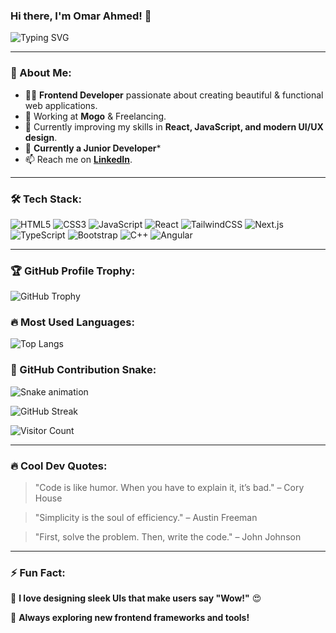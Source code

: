 ### Hi there, I'm Omar Ahmed! 👋

![Typing SVG](https://readme-typing-svg.herokuapp.com?font=Fira+Code&pause=1000&color=6FA3EF&width=435&lines=Frontend+Developer+%7C+Passionate+Coder;Building+Interactive+Web+Experiences+%F0%9F%8C%90;Crafting+Code+With+Style+%F0%9F%92%BB;Turning+Ideas+Into+Reality+%E2%9C%A8)

---

### 🚀 About Me:
- 👨‍💻 **Frontend Developer** passionate about creating beautiful & functional web applications.
- 🏢 Working at **Mogo** & Freelancing.
- 🎯 Currently improving my skills in **React, JavaScript, and modern UI/UX design**.
- 🚀 **Currently a Junior Developer***
- 📫 Reach me on **[LinkedIn](https://www.linkedin.com/in/omar-ahmed-33a467298/)**.

---

### 🛠 Tech Stack:
![HTML5](https://img.shields.io/badge/HTML5-%23E34F26.svg?style=for-the-badge&logo=html5&logoColor=white)
![CSS3](https://img.shields.io/badge/CSS3-%231572B6.svg?style=for-the-badge&logo=css3&logoColor=white)
![JavaScript](https://img.shields.io/badge/JavaScript-%23F7DF1E.svg?style=for-the-badge&logo=javascript&logoColor=black)
![React](https://img.shields.io/badge/React-%2361DAFB.svg?style=for-the-badge&logo=react&logoColor=black)
![TailwindCSS](https://img.shields.io/badge/TailwindCSS-%2306B6D4.svg?style=for-the-badge&logo=tailwind-css&logoColor=white)
![Next.js](https://img.shields.io/badge/Next.js-%23000000.svg?style=for-the-badge&logo=next.js&logoColor=white)
![TypeScript](https://img.shields.io/badge/TypeScript-%233178C6.svg?style=for-the-badge&logo=typescript&logoColor=white)
![Bootstrap](https://img.shields.io/badge/Bootstrap-%23563D7C.svg?style=for-the-badge&logo=bootstrap&logoColor=white)
![C++](https://img.shields.io/badge/C%2B%2B-%2300599C.svg?style=for-the-badge&logo=c%2B%2B&logoColor=white)
![Angular](https://img.shields.io/badge/Angular-%23DD0031.svg?style=for-the-badge&logo=angular&logoColor=white)

---

### 🏆 GitHub Profile Trophy:
![GitHub Trophy](https://github-profile-trophy.vercel.app/?username=omar-ahmed-ohm&theme=onedark&no-frame=true&row=1&column=7)

### 🔥 Most Used Languages:
![Top Langs](https://github-readme-stats.vercel.app/api/top-langs/?username=omar-ahmed-ohm&layout=compact&theme=tokyonight)

### 🐍 GitHub Contribution Snake:
![Snake animation](https://github.com/omar-ahmed-ohm/omar-ahmed-ohm/blob/output/github-contribution-grid-snake.svg)

![GitHub Streak](https://github-readme-streak-stats.herokuapp.com/?user=omar-ahmed-ohm&theme=tokyonight)

![Visitor Count](https://komarev.com/ghpvc/?username=omar-ahmed&color=6FA3EF&style=flat-square)

---

### 🔥 Cool Dev Quotes:
> "Code is like humor. When you have to explain it, it’s bad." – Cory House

> "Simplicity is the soul of efficiency." – Austin Freeman

> "First, solve the problem. Then, write the code." – John Johnson

---

### ⚡ Fun Fact:
🎨 **I love designing sleek UIs that make users say "Wow!"** 😍

🚀 **Always exploring new frontend frameworks and tools!**
